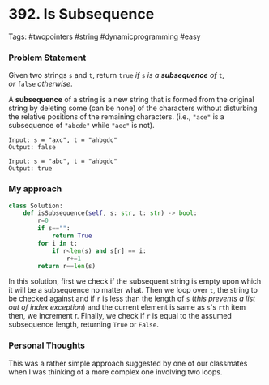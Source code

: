 # 392. Is Subsequence

Tags: #twopointers #string #dynamicprogramming #easy 

### Problem Statement
Given two strings `s` and `t`, return `true` _if_ `s` _is a **subsequence** of_ `t`_, or_ `false` _otherwise_.

A **subsequence** of a string is a new string that is formed from the original string by deleting some (can be none) of the characters without disturbing the relative positions of the remaining characters. (i.e., `"ace"` is a subsequence of `"abcde"` while `"aec"` is not).

```Example
Input: s = "axc", t = "ahbgdc"
Output: false

Input: s = "abc", t = "ahbgdc"
Output: true
```
### My approach
```Python
class Solution:
    def isSubsequence(self, s: str, t: str) -> bool:
        r=0
        if s=="":
            return True
        for i in t:
            if r<len(s) and s[r] == i:
                r+=1
        return r==len(s)
```
In this solution, first we check if the subsequent string is empty upon which it will be a subsequence no matter what. Then we loop over `t`, the string to be checked against and if `r` is less than the length of `s` (*this prevents a list out of index exception*) and the current element is same as `s`'s `rth` item then, we increment r. Finally, we check if `r` is equal to the assumed subsequence length, returning `True` or `False`. 

### Personal Thoughts
This was a rather simple approach suggested by one of our classmates when I was thinking of a more complex one involving two loops.